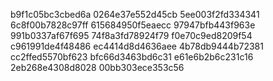 b9f1c05bc3cbed6a
0264e37e552d45cb
5ee003f2fd334341
6c8f00b7828c97ff
615684950f5eaecc
97947bfb443f963e
991b0337af67f695
74f8a3fd78924f79
f0e70c9ed8209f54
c961991de4f48486
ec4414d8d4636aee
4b78db9444b72381
cc2ffed5570bf623
bfc66d3463bd6c31
e61e6b2b6c231c16
2eb268e4308d8028
00bb303ece353c56
